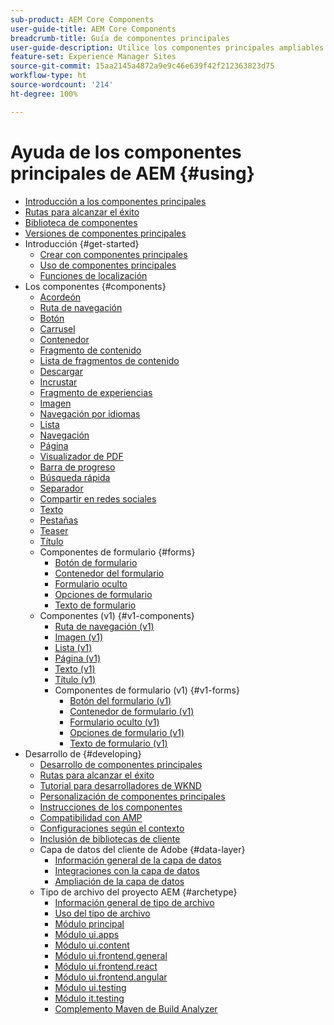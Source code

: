```yaml
---
sub-product: AEM Core Components
user-guide-title: AEM Core Components
breadcrumb-title: Guía de componentes principales
user-guide-description: Utilice los componentes principales ampliables para que los autores puedan crear contenido fácilmente.
feature-set: Experience Manager Sites
source-git-commit: 15aa2145a4872a9e9c46e639f42f212363823d75
workflow-type: ht
source-wordcount: '214'
ht-degree: 100%

---
```



# Ayuda de los componentes principales de AEM {#using}

+ [Introducción a los componentes principales](introduction.md)
+ [Rutas para alcanzar el éxito](developing/success.md)
+ [Biblioteca de componentes](https://adobe.com/go/aem_cmp_library_es)
+ [Versiones de componentes principales](versions.md)
+ Introducción {#get-started}
   + [Crear con componentes principales](get-started/authoring.md)
   + [Uso de componentes principales](get-started/using.md)
   + [Funciones de localización](get-started/localization.md)
+ Los componentes {#components}
   + [Acordeón](components/accordion.md)
   + [Ruta de navegación](components/breadcrumb.md)
   + [Botón](components/button.md)
   + [Carrusel](components/carousel.md)
   + [Contenedor](components/container.md)
   + [Fragmento de contenido](components/content-fragment-component.md)
   + [Lista de fragmentos de contenido](components/content-fragment-list.md)
   + [Descargar](components/download.md)
   + [Incrustar](components/embed.md)
   + [Fragmento de experiencias](components/experience-fragment.md)
   + [Imagen](components/image.md)
   + [Navegación por idiomas](components/language-navigation.md)
   + [Lista](components/list.md)
   + [Navegación](components/navigation.md)
   + [Página](components/page.md)
   + [Visualizador de PDF](components/pdf-viewer.md)
   + [Barra de progreso](components/progress-bar.md)
   + [Búsqueda rápida](components/quick-search.md)
   + [Separador](components/separator.md)
   + [Compartir en redes sociales](components/sharing.md)
   + [Texto](components/text.md)
   + [Pestañas](components/tabs.md)
   + [Teaser](components/teaser.md)
   + [Título](components/title.md)
   + Componentes de formulario {#forms}
      + [Botón de formulario](components/forms/form-button.md)
      + [Contenedor del formulario](components/forms/form-container.md)
      + [Formulario oculto](components/forms/form-hidden.md)
      + [Opciones de formulario](components/forms/form-options.md)
      + [Texto de formulario](components/forms/form-text.md)
   + Componentes (v1) {#v1-components}
      + [Ruta de navegación (v1)](components/v1/breadcrumb-v1.md)
      + [Imagen (v1)](components/v1/image-v1.md)
      + [Lista (v1)](components/v1/list-v1.md)
      + [Página (v1)](components/v1/page-v1.md)
      + [Texto (v1)](components/v1/text-v1.md)
      + [Título (v1)](components/v1/title-v1.md)
      + Componentes de formulario (v1) {#v1-forms}
         + [Botón del formulario (v1)](components/v1/form-button-v1.md)
         + [Contenedor de formulario (v1)](components/v1/form-container-v1.md)
         + [Formulario oculto (v1)](components/v1/form-hidden-v1.md)
         + [Opciones de formulario (v1)](components/v1/form-options-v1.md)
         + [Texto de formulario (v1)](components/v1/form-text-v1.md)
+ Desarrollo de {#developing}
   + [Desarrollo de componentes principales](developing/overview.md)
   + [Rutas para alcanzar el éxito](https://experienceleague.adobe.com/docs/experience-manager-core-components/using/success.html?lang=es)
   + [Tutorial para desarrolladores de WKND](https://docs.adobe.com/content/help/es-ES/experience-manager-learn/getting-started-wknd-tutorial-develop/overview.html)
   + [Personalización de componentes principales](developing/customizing.md)
   + [Instrucciones de los componentes](developing/guidelines.md)
   + [Compatibilidad con AMP](developing/amp.md)
   + [Configuraciones según el contexto](developing/context-aware-configs.md)
   + [Inclusión de bibliotecas de cliente](developing/including-clientlibs.md)
   + Capa de datos del cliente de Adobe {#data-layer}
      + [Información general de la capa de datos](developing/data-layer/overview.md)
      + [Integraciones con la capa de datos](developing/data-layer/integrations.md)
      + [Ampliación de la capa de datos](developing/data-layer/extending.md)
   + Tipo de archivo del proyecto AEM {#archetype}
      + [Información general de tipo de archivo](developing/archetype/overview.md)
      + [Uso del tipo de archivo](developing/archetype/using.md)
      + [Módulo principal](developing/archetype/core.md)
      + [Módulo ui.apps](developing/archetype/uiapps.md)
      + [Módulo ui.content](developing/archetype/uicontent.md)
      + [Módulo ui.frontend.general](developing/archetype/uifrontend.md)
      + [Módulo ui.frontend.react](developing/archetype/uifrontend-react.md)
      + [Módulo ui.frontend.angular](developing/archetype/uifrontend-angular.md)
      + [Módulo ui.testing](developing/archetype/uitests.md)
      + [Módulo it.testing](developing/archetype/ittests.md)
      + [Complemento Maven de Build Analyzer](developing/archetype/build-analyzer-maven-plugin.md)
